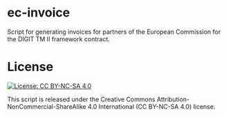# ec-invoice
Script for generating invoices for partners of the European Commission for the DIGIT TM II framework contract.

# License
[![License: CC BY-NC-SA 4.0](https://licensebuttons.net/l/by-nc-sa/4.0/80x15.png)](https://creativecommons.org/licenses/by-nc-sa/4.0/)

This script is released under the Creative Commons Attribution-NonCommercial-ShareAlike 4.0 International (CC BY-NC-SA 4.0) license.
